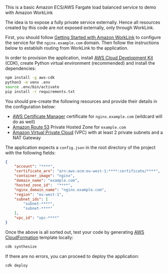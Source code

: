 This is a basic Amazon ECS/AWS Fargate load balanced service to demo with Amazon WorkLink

The idea is to expose a fully private service externally. Hence all resources created
by this code are not exposed externally, only through WorkLink.

First, you should follow [Getting Started with Amazon WorkLink](https://docs.aws.amazon.com/worklink/latest/ag/getting-started.html) to configure the service
for the `nginx.example.com` domain. Then follow the instructions below to establsih routing
from WorkLink to the application.

In order to provision the application, install [AWS Cloud Development Kit](https://docs.aws.amazon.com/cdk/index.html) (CDK),
create Python virtual environment (recommended) and install the dependencies:
```bash
npm install -g aws-cdk
python3 -m venv .env
source .env/bin/activate
pip install -r requirements.txt
```

You should pre-create the following resources and provide their details in the configuration below:
* [AWS Certificate Manager](https://aws.amazon.com/certificate-manager/) certificate for `nginx.example.com` (wildcard will do as well)
* [Amazon Route 53](https://aws.amazon.com/route53/) Private Hosted Zone for `example.com`
* [Amazon Virtual Private Cloud](https://aws.amazon.com/vpc/) (VPC) with at least 2 private subnets and a NAT Gateway

The application expects a `config.json` in the root directory of the project with the following fields:
```json
{
    "account": "****",
    "certificate_arn": "arn:aws:acm:eu-west-1:****:certificate/****",
    "container_image": "nginx",
    "domain_name": "example.com",
    "hosted_zone_id":  "****",
    "nginx_domain_name": "nginx.example.com",
    "region": "eu-west-1",
    "subnet_ids": [
        "subnet-****", 
        "subnet-****"
    ],
    "vpc_id": "vpc-****"
}
```

Once the above is all sorted out, test your code by generating [AWS CloudFormation](https://aws.amazon.com/cloudformation/)
template locally:
```bash
cdk synthesize
```

If there are no errors, you can proceed to deploy the application:
```bash
cdk deploy
```

